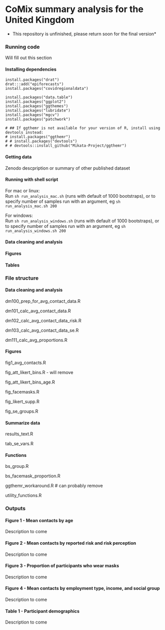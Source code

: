 # CoMix summary analysis for the United Kingdom


 * This repository is unfinished, please return soon for the final version*
 
### Running code

Will fill out this section

#### Installing dependencies

```
install.packages("drat")
drat:::add("epiforecasts")
install.packages("covidregionaldata") 

install.packages("data.table")
install.packages("ggplot2")
install.packages("ggthemes")
install.packages("lubridate")
install.packages("mgcv")
install.packages("patchwork")

# ## If ggthemr is not available for your version of R, install using devtools instead:
# install.packages("ggthemr") 
# # install.packages("devtools")
# # devtools::install_github("Mikata-Project/ggthemr")
```

#### Getting data

Zenodo descpription or summary of other published dataset

#### Running with shell script

For mac or linux: </br>
Run `sh run_analysis_mac.sh` (runs with default of 1000 bootstraps), or to specify number of samples run with an argument, eg `sh run_analysis_mac.sh 200`

For windows: </br>
Run `sh run_analysis_windows.sh` (runs with default of 1000 bootstraps), or to specify number of samples run with an argument, eg `sh run_analysis_windows.sh 200`



#### Data cleaning and analysis

#### Figures

#### Tables

### File structure

#### Data cleaning and analysis

dm100_prep_for_avg_contact_data.R

dm101_calc_avg_contact_data.R      

dm102_calc_avg_contact_data_risk.R

dm103_calc_avg_contact_data_se.R

dm111_calc_avg_proportions.R         


#### Figures

fig1_avg_contacts.R

fig_att_likert_bins.R   - will remove 

fig_att_likert_bins_age.R

fig_facemasks.R

fig_likert_supp.R

fig_se_groups.R



#### Summarize data

results_text.R 

tab_se_vars.R 



#### Functions

bs_group.R 

bs_facemask_proportion.R    

ggthemr_workaround.R # can probably remove

utility_functions.R 


### Outputs

#### Figure 1 - Mean contacts by age

Description to come

#### Figure 2 - Mean contacts by reported risk and risk perception

Description to come

#### Figure 3 - Proportion of participants who wear masks

Description to come

#### Figure 4 - Mean contacts by employment type, income, and social group

Description to come

#### Table 1 - Participant demographics

Description to come